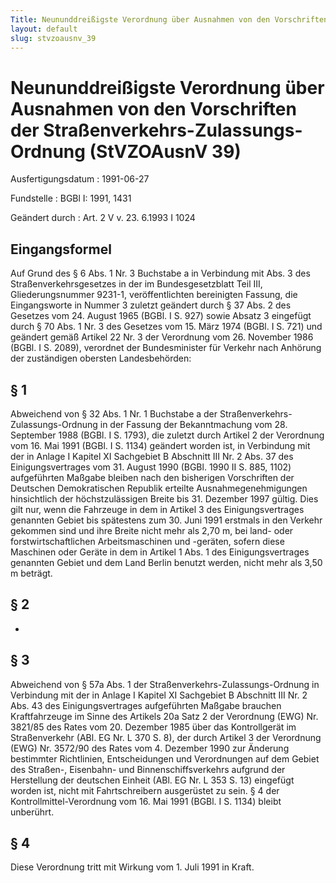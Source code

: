 ```yaml
---
Title: Neununddreißigste Verordnung über Ausnahmen von den Vorschriften der Straßenverkehrs-Zulassungs-Ordnung
layout: default
slug: stvzoausnv_39
---
```


# Neununddreißigste Verordnung über Ausnahmen von den Vorschriften der Straßenverkehrs-Zulassungs-Ordnung (StVZOAusnV 39)

Ausfertigungsdatum
:   1991-06-27

Fundstelle
:   BGBl I: 1991, 1431

Geändert durch
:   Art. 2 V v. 23. 6.1993 I 1024


## Eingangsformel

Auf Grund des § 6 Abs. 1 Nr. 3 Buchstabe a in Verbindung mit Abs. 3
des Straßenverkehrsgesetzes in der im Bundesgesetzblatt Teil III,
Gliederungsnummer 9231-1, veröffentlichten bereinigten Fassung, die
Eingangsworte in Nummer 3 zuletzt geändert durch § 37 Abs. 2 des
Gesetzes vom 24. August 1965 (BGBl. I S. 927) sowie Absatz 3 eingefügt
durch § 70 Abs. 1 Nr. 3 des Gesetzes vom 15. März 1974 (BGBl. I S.
721) und geändert gemäß Artikel 22 Nr. 3 der Verordnung vom 26.
November 1986 (BGBl. I S. 2089), verordnet der Bundesminister für
Verkehr nach Anhörung der zuständigen obersten Landesbehörden:


## § 1

Abweichend von § 32 Abs. 1 Nr. 1 Buchstabe a der Straßenverkehrs-
Zulassungs-Ordnung in der Fassung der Bekanntmachung vom 28. September
1988 (BGBl. I S. 1793), die zuletzt durch Artikel 2 der Verordnung vom
16\. Mai 1991 (BGBl. I S. 1134) geändert worden ist, in Verbindung mit
der in Anlage I Kapitel XI Sachgebiet B Abschnitt III Nr. 2 Abs. 37
des Einigungsvertrages vom 31. August 1990 (BGBl. 1990 II S. 885,
1102) aufgeführten Maßgabe bleiben nach den bisherigen Vorschriften
der Deutschen Demokratischen Republik erteilte Ausnahmegenehmigungen
hinsichtlich der höchstzulässigen Breite bis 31. Dezember 1997 gültig.
Dies gilt nur, wenn die Fahrzeuge in dem in Artikel 3 des
Einigungsvertrages genannten Gebiet bis spätestens zum 30. Juni 1991
erstmals in den Verkehr gekommen sind und ihre Breite nicht mehr als
2,70 m, bei land- oder forstwirtschaftlichen Arbeitsmaschinen und
-geräten, sofern diese Maschinen oder Geräte in dem in Artikel 1 Abs.
1 des Einigungsvertrages genannten Gebiet und dem Land Berlin benutzt
werden, nicht mehr als 3,50 m beträgt.


## § 2

-


## § 3

Abweichend von § 57a Abs. 1 der Straßenverkehrs-Zulassungs-Ordnung in
Verbindung mit der in Anlage I Kapitel XI Sachgebiet B Abschnitt III
Nr. 2 Abs. 43 des Einigungsvertrages aufgeführten Maßgabe brauchen
Kraftfahrzeuge im Sinne des Artikels 20a Satz 2 der Verordnung (EWG)
Nr. 3821/85 des Rates vom 20. Dezember 1985 über das Kontrollgerät im
Straßenverkehr (ABl. EG Nr. L 370 S. 8), der durch Artikel 3 der
Verordnung (EWG) Nr. 3572/90 des Rates vom 4. Dezember 1990 zur
Änderung bestimmter Richtlinien, Entscheidungen und Verordnungen auf
dem Gebiet des Straßen-, Eisenbahn- und Binnenschiffsverkehrs aufgrund
der Herstellung der deutschen Einheit (ABl. EG Nr. L 353 S. 13)
eingefügt worden ist, nicht mit Fahrtschreibern ausgerüstet zu sein. §
4 der Kontrollmittel-Verordnung vom 16. Mai 1991 (BGBl. I S. 1134)
bleibt unberührt.


## § 4

Diese Verordnung tritt mit Wirkung vom 1. Juli 1991 in Kraft.

